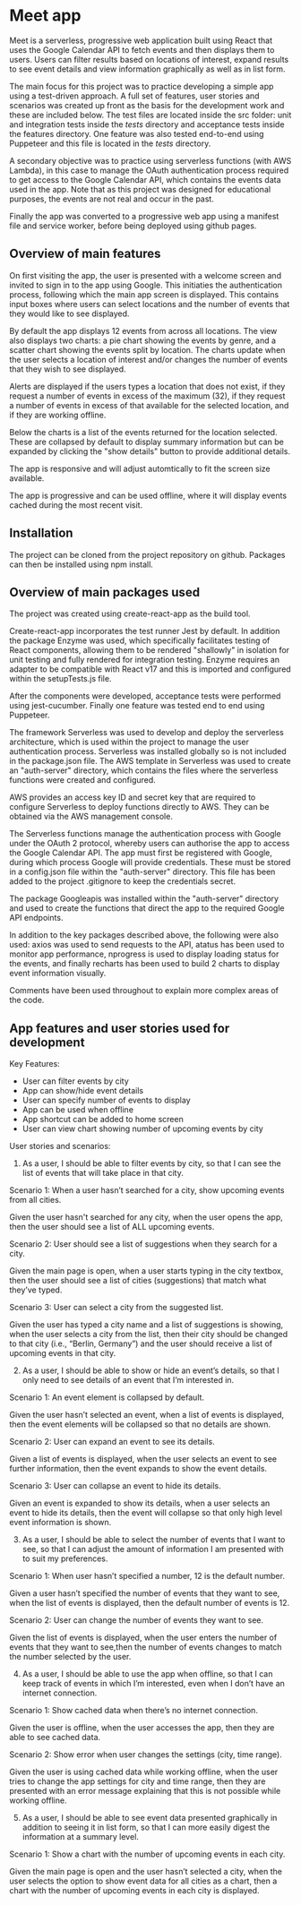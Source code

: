 # Meet app

Meet is a serverless, progressive web application built using React that uses the Google Calendar API to fetch events and then displays them to users. Users can filter results based on locations of interest, expand results to see event details and view information graphically as well as in list form. 

The main focus for this project was to practice developing a simple app using a test-driven approach. A full set of features, user stories and scenarios was created up front as the basis for the development work and these are included below. The test files are located inside the src folder: unit and integration tests inside the _tests_ directory and acceptance tests inside the features directory. One feature was also tested end-to-end using Puppeteer and this file is located in the _tests_ directory.

A secondary objective was to practice using serverless functions (with AWS Lambda), in this case to manage the OAuth authentication process required to get access to the Google Calendar API, which contains the events data used in the app. Note that as this project was designed for educational purposes, the events are not real and occur in the past.

Finally the app was converted to a progressive web app using a manifest file and service worker, before being deployed using github pages.

## Overview of main features

On first visiting the app, the user is presented with a welcome screen and invited to sign in to the app using Google. This initiaties the authentication process, following which the main app screen is displayed. This contains input boxes where users can select locations and the number of events that they would like to see displayed.

By default the app displays 12 events from across all locations. The view also displays two charts: a pie chart showing the events by genre, and a scatter chart showing the events split by location. The charts update when the user selects a location of interest and/or changes the number of events that they wish to see displayed.

Alerts are displayed if the users types a location that does not exist, if they request a number of events in excess of the maximum (32), if they request a number of events in excess of that available for the selected location, and if they are working offline.

Below the charts is a list of the events returned for the location selected. These are collapsed by default to display summary information but can be expanded by clicking the "show details" button to provide additional details.

The app is responsive and will adjust automtically to fit the screen size available.

The app is progressive and can be used offline, where it will display events cached during the most recent visit.

## Installation

The project can be cloned from the project repository on github. Packages can then be installed using npm install.

## Overview of main packages used

The project was created using create-react-app as the build tool. 

Create-react-app incorporates the test runner Jest by default. In addition the package Enzyme was used, which specifically facilitates testing of React components, allowing them to be rendered "shallowly" in isolation for unit testing and fully rendered for integration testing. Enzyme requires an adapter to be compatible with React v17 and this is imported and configured within the setupTests.js file.

After the components were developed, acceptance tests were performed using jest-cucumber. Finally one feature was tested end to end using Puppeteer. 

The framework Serverless was used to develop and deploy the serverless architecture, which is used within the project to manage the user authentication process. Serverless was installed globally so is not included in the package.json file. The AWS template in Serverless was used to create an "auth-server" directory, which contains the files where the serverless functions were created and configured.

AWS provides an access key ID and secret key that are required to configure Serverless to deploy functions directly to AWS. They can be obtained via the AWS management console.

The Serverless functions manage the authentication process with Google under the OAuth 2 protocol, whereby users can authorise the app to access the Google Calendar API. The app must first be registered with Google, during which process Google will provide credentials. These must be stored in a config.json file within the "auth-server" directory. This file has been added to the project .gitignore to keep the credentials secret.

The package Googleapis was installed within the "auth-server" directory and used to create the functions that direct the app to the required Google API endpoints.

In addition to the key packages described above, the following were also used: axios was used to send requests to the API, atatus has been used to monitor app performance, nprogress is used to display loading status for the events, and finally recharts has been used to build 2 charts to display event information visually.

Comments have been used throughout to explain more complex areas of the code.

## App features and user stories used for development

Key Features:
- User can filter events by city
- App can show/hide event details
- User can specify number of events to display
- App can be used when offline
- App shortcut can be added to home screen
- User can view chart showing number of upcoming events by city

User stories and scenarios:
1. As a user, I should be able to filter events by city, so that I can see the list of events that will take place in that city.

  Scenario 1: When a user hasn’t searched for a city, show upcoming events from all cities.
  
  Given the user hasn't searched for any city, when the user opens the app, then the user should see a list of ALL upcoming events.

  Scenario 2: User should see a list of suggestions when they search for a city.
  
  Given the main page is open, when a user starts typing in the city textbox, then the user should see a list of cities (suggestions) that match what they’ve typed.

  Scenario 3: User can select a city from the suggested list.
  
  Given the user has typed a city name and a list of suggestions is showing, when the user selects a city from the list, then their city should be changed to that city (i.e., “Berlin, Germany”) and the user should receive a list of upcoming events in that city.

2. As a user, I should be able to show or hide an event’s details, so that I only need to see details of an event that I’m interested in.

  Scenario 1: An event element is collapsed by default.
  
  Given the user hasn’t selected an event, when a list of events is displayed, then the event elements will be collapsed so that no details are shown.

  Scenario 2: User can expand an event to see its details.
  
  Given a list of events is displayed, when the user selects an event to see further information, then the event expands to show the event details.

  Scenario 3: User can collapse an event to hide its details.
  
  Given an event is expanded to show its details, when a user selects an event to hide its details, then the event will collapse so that only high level event information is shown.

3. As a user, I should be able to select the number of events that I want to see, so that I can adjust the amount of information I am presented with to suit my preferences.

  Scenario 1: When user hasn’t specified a number, 12 is the default number.
  
  Given a user hasn’t specified the number of events that they want to see, when the list of events is displayed, then the default number of events is 12.

  Scenario 2: User can change the number of events they want to see.
  
  Given the list of events is displayed, when the user enters the number of events that they want to see,then the number of events changes to match the number selected by the user.

4. As a user, I should be able to use the app when offline, so that I can keep track of events in which I’m interested, even when I don’t have an internet connection.

  Scenario 1: Show cached data when there’s no internet connection.
  
  Given the user is offline, when the user accesses the app, then they are able to see cached data.

  Scenario 2: Show error when user changes the settings (city, time range).
  
  Given the user is using cached data while working offline, when the user tries to change the app settings for city and time range, then they are presented with an error message explaining that this is not possible while working offline.

5. As a user, I should be able to see event data presented graphically in addition to seeing it in list form, so that I can more easily digest the information at a summary level.

  Scenario 1: Show a chart with the number of upcoming events in each city.
  
  Given the main page is open and the user hasn’t selected a city, when the user selects the option to show event data for all cities as a chart, then a chart with the number of upcoming events in each city is displayed.
